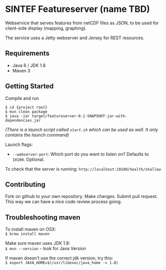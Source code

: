 SINTEF Featureserver (name TBD)
===============================

Webservice that serves features from netCDF files as JSON, to be used for client-side display 
(mapping, graphing).

The service uses a Jetty webserver and Jersey for REST resources.


Requirements
------------
* Java 8 / JDK 1.8
* Maven 3


Getting Started
---------------
Compile and run

```
$ cd {project root}
$ mvn clean package
$ java -jar target/featureserver-0.1-SNAPSHOT-jar-with-dependencies.jar
```
_(There is a launch script called `start.sh` which can be used as well. It only contains the 
launch command)_

Launch flags:
* `--webserver-port`: Which port do you want to listen on? Defaults to `10100`. Optional.

To check that the server is running: `http://localhost:10100/health/shallow`


Contributing
------------
Fork on github to your own repository. Make changes. Submit pull request. This way we can have a 
nice code review process going. 


Troubleshooting maven 
---------------------
To install maven on OSX:  
`$ brew install maven`

Make sure maven uses JDK 1.8:  
`$ mvn --version` - look for Java Version

If maven doesn't use the correct jdk version, try this:  
`$ export JAVA_HOME=$(/usr/libexec/java_home -v 1.8)`
